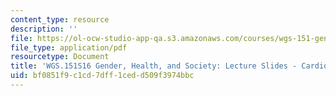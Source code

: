 ```yaml
---
content_type: resource
description: ''
file: https://ol-ocw-studio-app-qa.s3.amazonaws.com/courses/wgs-151-gender-health-and-society-spring-2016/bf0851f9c1cd7dff1cedd509f3974bbc_MITWGS_151S16_Week2.pdf
file_type: application/pdf
resourcetype: Document
title: 'WGS.151S16 Gender, Health, and Society: Lecture Slides - Cardiovascular Disease'
uid: bf0851f9-c1cd-7dff-1ced-d509f3974bbc
---
```

